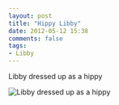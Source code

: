 ```yaml
---
layout: post
title: "Hippy Libby"
date: 2012-05-12 15:38
comments: false
tags: 
- Libby
---
```

Libby dressed up as a hippy



![Libby dressed up as a hippy](http://media.eick.us/media/photographs/2012/2012-05-12/libby-hippy.JPG)

